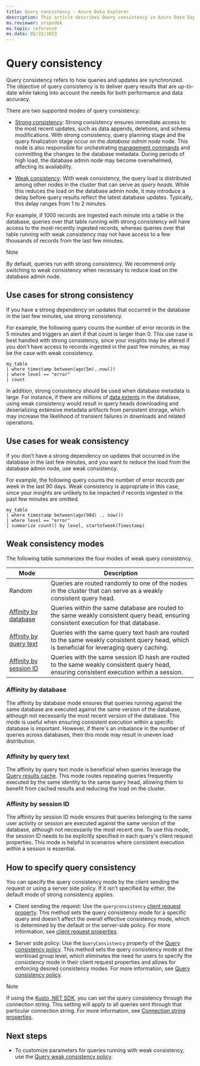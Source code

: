 ```yaml
---
title: Query consistency - Azure Data Explorer
description: This article describes Query consistency in Azure Data Explorer.
ms.reviewer: orspodek
ms.topic: reference
ms.date: 05/22/2023
---
```

# Query consistency

Query consistency refers to how queries and updates are synchronized. The objective of query consistency is to deliver query results that are up-to-date while taking into account the needs for both performance and data accuracy.

There are two supported modes of query consistency:

* [Strong consistency](#use-cases-for-strong-consistency): Strong consistency ensures immediate access to the most recent updates, such as data appends, deletions, and schema modifications. With strong consistency, query planning stage and the query finalization stage occur on the *database admin node* node. This node is also responsible for orchestrating [management commands](../management/index.md) and committing the changes to the database metadata. During periods of high load, the database admin node may become overwhelmed, affecting its availability.

* [Weak consistency](#use-cases-for-weak-consistency): With weak consistency, the query load is distributed among other nodes in the cluster that can serve as *query heads*. While this reduces the load on the database admin node, it may introduce a delay before query results reflect the latest database updates. Typically, this delay ranges from 1 to 2 minutes.

For example, if 1000 records are ingested each minute into a table in the database, queries over that table running with strong consistency will have access to the most-recently ingested records, whereas queries over that table running with weak consistency may not have access to a few thousands of records from the last few minutes.

> [!NOTE]
> By default, queries run with strong consistency. We recommend only switching to weak consistency when necessary to reduce load on the database admin node.

## Use cases for strong consistency

If you have a strong dependency on updates that occurred in the database in the last few minutes, use strong consistency.

For example, the following query counts the number of error records in the 5 minutes and triggers an alert if that count is larger than 0. This use case is best handled with strong consistency, since your insights may be altered if you don't have access to records ingested in the past few minutes, as may be the case with weak consistency.

```kusto
my_table
| where timestamp between(ago(5m)..now())
| where level == "error"
| count
```

In addition, strong consistency should be used when database metadata is large. For instance, if there are millions of [data extents](../management/extents-overview.md) in the database, using weak consistency would result in query heads downloading and deserializing extensive metadata artifacts from persistent storage, which may increase the likelihood of transient failures in downloads and related operations.

## Use cases for weak consistency

If you don’t have a strong dependency on updates that occurred in the database in the last few minutes, and you want to reduce the load from the database admin node, use weak consistency.

For example, the following query counts the number of error records per week in the last 90 days. Weak consistency is appropriate in this case, since your insights are unlikely to be impacted if records ingested in the past few minutes are omitted.

```kusto
my_table
| where timestamp between(ago(90d) .. now())
| where level == "error"
| summarize count() by level, startofweek(Timestamp)
```

## Weak consistency modes

The following table summarizes the four modes of weak query consistency.

| Mode | Description |
|--|--|
| Random| Queries are routed randomly to one of the nodes in the cluster that can serve as a weakly consistent query head.|
| [Affinity by database](#affinity-by-database)| Queries within the same database are routed to the same weakly consistent query head, ensuring consistent execution for that database. |
| [Affinity by query text](#affinity-by-query-text)| Queries with the same query text hash are routed to the same weakly consistent query head, which is beneficial for leveraging query caching. |
| [Affinity by session ID](#affinity-by-session-id)| Queries with the same session ID hash are routed to the same weakly consistent query head, ensuring consistent execution within a session. |

### Affinity by database

The affinity by database mode ensures that queries running against the same database are executed against the same version of the database, although not necessarily the most recent version of the database. This mode is useful when ensuring consistent execution within a specific database is important. However, if there's an imbalance in the number of queries across databases, then this mode may result in uneven load distribution.

### Affinity by query text

The affinity by query text mode is beneficial when queries leverage the [Query results cache](../query/query-results-cache.md). This mode routes repeating queries frequently executed by the same identity to the same query head, allowing them to benefit from cached results and reducing the load on the cluster.

### Affinity by session ID

The affinity by session ID mode ensures that queries belonging to the same user activity or session are executed against the same version of the database, although not necessarily the most recent one. To use this mode, the session ID needs to be explicitly specified in each query's client request properties. This mode is helpful in scenarios where consistent execution within a session is essential.

## How to specify query consistency

You can specify the query consistency mode by the client sending the request or using a server side policy. If it isn’t specified by either, the default mode of strong consistency applies.

* Client sending the request: Use the `queryconsistency` [client request property](../api/netfx/request-properties.md). This method sets the query consistency mode for a specific query and doesn't affect the overall effective consistency mode, which is determined by the default or the server-side policy. For more information, see [client request properties](../api/netfx/request-properties.md).

* Server side policy: Use the `QueryConsistency` property of the [Query consistency policy](../management/query-consistency-policy.md). This method sets the query consistency mode at the workload group level, which eliminates the need for users to specify the consistency mode in their client request properties and allows for enforcing desired consistency modes. For more information, see [Query consistency policy](../management/query-consistency-policy.md).

> [!NOTE]
> If using the [Kusto .NET SDK](../api/netfx/about-the-sdk.md), you can set the query consistency through the connection string. This setting will apply to all queries sent through that particular connection string. For more information, see [Connection string properties](../api/connection-strings/kusto.md#connection-string-properties).

## Next steps

* To customize parameters for queries running with weak consistency, use the [Query weak consistency policy](../management/query-weak-consistency-policy.md).
